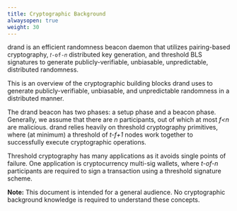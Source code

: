 ```yaml
---
title: Cryptographic Background    
alwaysopen: true
weight: 30
---
```


drand is an efficient randomness beacon daemon that utilizes pairing-based cryptography, `𝑡-of-𝑛` distributed key generation, and threshold BLS signatures to generate publicly-verifiable, unbiasable, unpredictable, distributed randomness. 

This is an overview of the cryptographic building blocks drand uses to generate publicly-verifiable, unbiasable, and unpredictable randomness in a distributed manner. 

The drand beacon has two phases: a setup phase and a beacon phase. Generally, we assume that there are _n_ participants, out of which at most _f<n_ are malicious. drand relies heavily on threshold cryptography primitives, where (at minimum) a threshold of _t-f+1_ nodes work together to successfully execute cryptographic operations. 

Threshold cryptography has many applications as it avoids single points of failure. One application is cryptocurrency multi-sig wallets, where _t-of-n_ participants are required to sign a transaction using a threshold signature scheme. 

**Note:** 
This document is intended for a general audience. No cryptographic background knowledge is required to understand these concepts.
